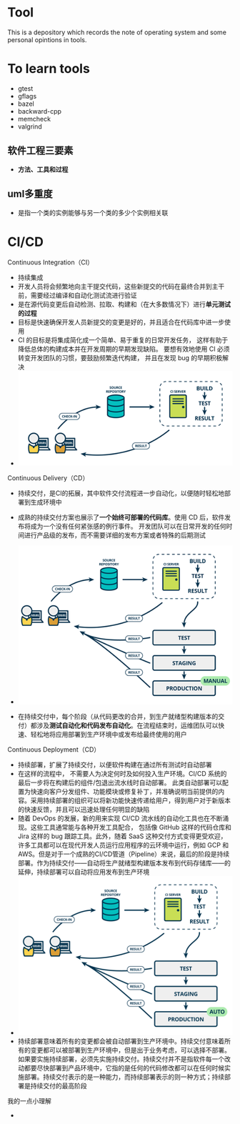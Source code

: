 # Tool

This is a depository which records the note of operating system and some personal opintions in tools.



# To learn tools

- gtest
- gflags
- bazel
- backward-cpp
- memcheck
- valgrind







## 软件工程三要素

- **方法、工具和过程**







## uml多重度

- 是指一个类的实例能够与另一个类的多少个实例相关联







# CI/CD

Continuous Integration（CI）

- 持续集成
- 开发人员将会频繁地向主干提交代码，这些新提交的代码在最终合并到主干前，需要经过编译和自动化测试流进行验证
- 是在源代码变更后自动检测、拉取、构建和（在大多数情况下）进行**单元测试的过程**
- 目标是快速确保开发人员新提交的变更是好的，并且适合在代码库中进一步使用
- CI 的目标是将集成简化成一个简单、易于重复的日常开发任务， 这样有助于降低总体的构建成本并在开发周期的早期发现缺陷。 要想有效地使用 CI 必须转变开发团队的习惯，要鼓励频繁迭代构建， 并且在发现 bug 的早期积极解决
- <img src="image/ci.png" style="zoom:150%;" />



Continuous Delivery（CD）

- 持续交付，是CI的拓展，其中软件交付流程进一步自动化，以便随时轻松地部署到生成环境中
- 成熟的持续交付方案也展示了**一个始终可部署的代码库**。使用 CD 后，软件发布将成为一个没有任何紧张感的例行事件。 开发团队可以在日常开发的任何时间进行产品级的发布，而不需要详细的发布方案或者特殊的后期测试
- <img src="image/cd.png" style="zoom:150%;" />

- 在持续交付中，每个阶段（从代码更改的合并，到生产就绪型构建版本的交付）都涉及**测试自动化和代码发布自动化**。在流程结束时，运维团队可以快速、轻松地将应用部署到生产环境中或发布给最终使用的用户



Continuous Deployment（CD）

- 持续部署，扩展了持续交付，以便软件构建在通过所有测试时自动部署
- 在这样的流程中， 不需要人为决定何时及如何投入生产环境。CI/CD 系统的最后一步将在构建后的组件/包退出流水线时自动部署。 此类自动部署可以配置为快速向客户分发组件、功能模块或修复补丁，并准确说明当前提供的内容。采用持续部署的组织可以将新功能快速传递给用户，得到用户对于新版本的快速反馈，并且可以迅速处理任何明显的缺陷
- 随着 DevOps 的发展，新的用来实现 CI/CD 流水线的自动化工具也在不断涌现。这些工具通常能与各种开发工具配合， 包括像 GitHub 这样的代码仓库和 Jira 这样的 bug 跟踪工具。此外，随着 SaaS 这种交付方式变得更受欢迎， 许多工具都可以在现代开发人员运行应用程序的云环境中运行，例如 GCP 和 AWS。但是对于一个成熟的CI/CD管道（Pipeline）来说，最后的阶段是持续部署。作为持续交付——自动将生产就绪型构建版本发布到代码存储库——的延伸，持续部署可以自动将应用发布到生产环境
- ![](image/cd_01.png)
- 持续部署意味着所有的变更都会被自动部署到生产环境中。持续交付意味着所有的变更都可以被部署到生产环境中，但是出于业务考虑，可以选择不部署。如果要实施持续部署，必须先实施持续交付。持续交付并不是指软件每一个改动都要尽快部署到产品环境中，它指的是任何的代码修改都可以在任何时候实施部署。持续交付表示的是一种能力，而持续部署表示的则一种方式；持续部署是持续交付的最高阶段





我的一点小理解

- 